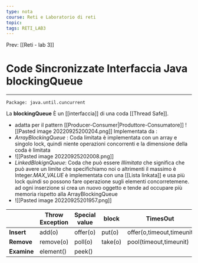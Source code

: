 ```yaml
---
type: nota
course: Reti e Laboratorio di reti
topic: 
tags: RETI_LAB3 
---
```


Prev: [[Reti - lab 3]]

# Code Sincronizzate Interfaccia Java blockingQueue
---

	Package: java.until.cuncurrent
	
La __blockingQueue__ È un [[interfaccia]] di una coda [[Thread Safe]].
- adatta per il pattern [[Producer-Consumer|Produttore-Consumatore]] 
![[Pasted image 20220925200204.png]]
Implementata da :
- _ArrayBlockingQueue_ : Coda limitata è implementata con un array e singolo lock, quindi niente operazioni concorrenti e la dimensione della coda è limitata 
- ![[Pasted image 20220925202008.png]]
- _LinkedBlokignQueue_: Coda che può essere _Illimitata_ che significa che può avere un limite che specifichiamo noi o altrimenti il massimo è Integer._MAX_VALUE_ è implementata con una [[Lista linkata]] e usa più lock quindi so possono fare operazione sugli elementi concorretemene. ad ogni inserzione si crea un nuovo oggetto e tende ad occupare più memoria rispetto alla ArrayBlockingQueue
- ![[Pasted image 20220925201957.png]]

|         | __Throw Exception__ | __Special value__ | __block__   | __TimesOut__                 |
| ------- | --------------- | ------------- | ------- | ------------------------ |
| __Insert__  | add(o)          | offer(o)      | put(o)  | offer(o,timeout,timeunit |
| __Remove__  | remove(o)       | poll(o)       | take(o) | pool(timeout,timeunit)   |
| __Examine__ | element()       | peek()        |         |                          |
